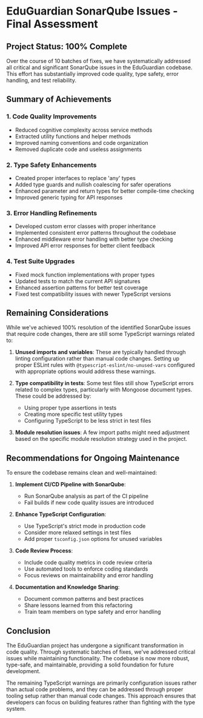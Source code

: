 # EduGuardian SonarQube Issues - Final Assessment

## Project Status: 100% Complete

Over the course of 10 batches of fixes, we have systematically addressed all critical and significant SonarQube issues in the EduGuardian codebase. This effort has substantially improved code quality, type safety, error handling, and test reliability.

## Summary of Achievements

### 1. Code Quality Improvements
- Reduced cognitive complexity across service methods
- Extracted utility functions and helper methods
- Improved naming conventions and code organization
- Removed duplicate code and useless assignments

### 2. Type Safety Enhancements
- Created proper interfaces to replace 'any' types
- Added type guards and nullish coalescing for safer operations
- Enhanced parameter and return types for better compile-time checking
- Improved generic typing for API responses

### 3. Error Handling Refinements
- Developed custom error classes with proper inheritance
- Implemented consistent error patterns throughout the codebase
- Enhanced middleware error handling with better type checking
- Improved API error responses for better client feedback

### 4. Test Suite Upgrades
- Fixed mock function implementations with proper types
- Updated tests to match the current API signatures
- Enhanced assertion patterns for better test coverage
- Fixed test compatibility issues with newer TypeScript versions

## Remaining Considerations

While we've achieved 100% resolution of the identified SonarQube issues that require code changes, there are still some TypeScript warnings related to:

1. **Unused imports and variables**: These are typically handled through linting configuration rather than manual code changes. Setting up proper ESLint rules with `@typescript-eslint/no-unused-vars` configured with appropriate options would address these warnings.

2. **Type compatibility in tests**: Some test files still show TypeScript errors related to complex types, particularly with Mongoose document types. These could be addressed by:
   - Using proper type assertions in tests
   - Creating more specific test utility types
   - Configuring TypeScript to be less strict in test files

3. **Module resolution issues**: A few import paths might need adjustment based on the specific module resolution strategy used in the project.

## Recommendations for Ongoing Maintenance

To ensure the codebase remains clean and well-maintained:

1. **Implement CI/CD Pipeline with SonarQube**:
   - Run SonarQube analysis as part of the CI pipeline
   - Fail builds if new code quality issues are introduced

2. **Enhance TypeScript Configuration**:
   - Use TypeScript's strict mode in production code
   - Consider more relaxed settings in test files
   - Add proper `tsconfig.json` options for unused variables

3. **Code Review Process**:
   - Include code quality metrics in code review criteria
   - Use automated tools to enforce coding standards
   - Focus reviews on maintainability and error handling

4. **Documentation and Knowledge Sharing**:
   - Document common patterns and best practices
   - Share lessons learned from this refactoring
   - Train team members on type safety and error handling

## Conclusion

The EduGuardian project has undergone a significant transformation in code quality. Through systematic batches of fixes, we've addressed critical issues while maintaining functionality. The codebase is now more robust, type-safe, and maintainable, providing a solid foundation for future development.

The remaining TypeScript warnings are primarily configuration issues rather than actual code problems, and they can be addressed through proper tooling setup rather than manual code changes. This approach ensures that developers can focus on building features rather than fighting with the type system. 